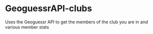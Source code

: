 # GeoguessrAPI-clubs
Uses the Geoguessr API to get the members of the club you are in and various member stats
